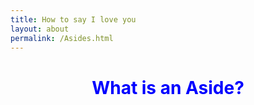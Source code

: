 ```yaml
---
title: How to say I love you
layout: about
permalink: /Asides.html
---
```

# **<center><font color="blue">What is an Aside?</font></center>**
